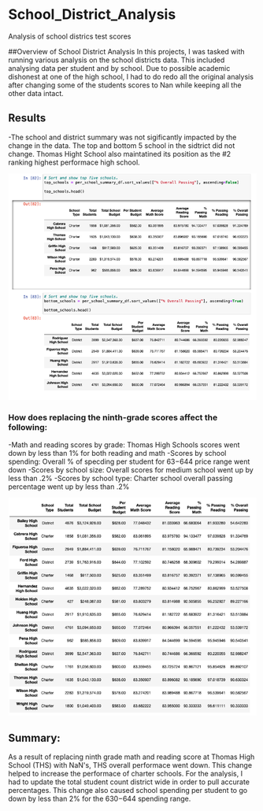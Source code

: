 # School_District_Analysis
Analysis of school districs test scores

##Overview of School District Analysis
In this projects, I was tasked with running various analysis on the school districts data. This included analysing data per student and by school. Due to possible academic dishonest at one of the high school, I had to do redo all the original analysis after changing some of the students scores to Nan while keeping all the other data intact. 

## Results

-The school and district summary was not sigificantly impacted by the change in the data. The top and bottom 5 school in the sidtrict did not change. Thomas Hight School also maintatined its position as the #2 ranking highest performace high school. 

![Highest_lowest_performing_schools_updated.png](Resources/Highest_lowest_performing_schools_updated.png)

### How does replacing the ninth-grade scores affect the following:
  -Math and reading scores by grade: Thomas High Schools scores went down by less than 1% for both reading and math
  -Scores by school spending: Overall % of specding per student for $63-$644 price range went down
  -Scores by school size: Overall scores for medium school went up by less than .2%
  -Scores by school type: Charter school overall passing percentage went up by less than .2%

![per_school_summary_updated.png](Resources/per_school_summary_updated.png)

## Summary: 
As a result of replacing ninth grade math and reading score at Thomas High School (THS) with NaN's, THS overall performace went down. This change helped to increase the performace of charter schools. For the analysis, I had to update the total student count district wide in order to pull accurate percentages. This change also caused school spending per student to go down by less than 2% for the $630-$644 spending range. 
